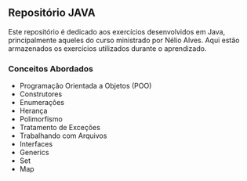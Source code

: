 <h2>Repositório JAVA</h2>

<p>Este repositório é dedicado aos exercícios desenvolvidos em Java, principalmente aqueles do curso ministrado por Nélio Alves. Aqui estão armazenados os exercícios utilizados durante o aprendizado.</p>

<h3>Conceitos Abordados</h3>

- Programação Orientada a Objetos (POO)
- Construtores
- Enumerações
- Herança
- Polimorfismo
- Tratamento de Exceções
- Trabalhando com Arquivos
- Interfaces
- Generics
- Set
- Map


